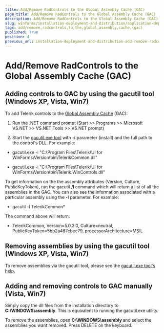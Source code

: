 ```yaml
---
title: Add/Remove RadControls to the Global Assembly Cache (GAC)
page_title: Add/Remove RadControls to the Global Assembly Cache (GAC)
description: Add/Remove RadControls to the Global Assembly Cache (GAC)
slug: winforms/installation-deployment-and-distribution/application-deploymentadd-remove-radcontrols-to-the-global-assembly-cache-(gac)
tags: add/remove,radcontrols,to,the,global,assembly,cache,(gac)
published: True
position: 4
previous_url: installation-deployment-and-distribution-add-remove-radcontrols-to-the-global-assembly-cache-(gac)
---
```


# Add/Remove RadControls to the Global Assembly Cache (GAC)



## Adding controls to GAC by using the gacutil tool (Windows XP, Vista, Win7)

To add Telerik controls to the [Global Assembly Cache](http://msdn.microsoft.com/en-us/library/yf1d93sz%28VS.71%29.aspx) (GAC):


1. Run the .NET command prompt (Start >> Programs >> Microsoft VS.NET >> VS.NET Tools >> VS.NET prompt)

1. Start the [gacutil.exe tool](http://msdn.microsoft.com/en-us/library/ex0ss12c%28VS.80%29.aspx) with __-i__ parameter (install) and the full path to the control's DLL. For example:

 * gacutil.exe -i "C:\Program Files\Telerik\UI for WinForms\Version\bin\TelerikCommon.dll"

 * gacutil.exe -i "C:\Program Files\Telerik\UI for WinForms\Version\bin\Telerik.WinControls.dll"

To get information on the the assembly attributes (Version, Culture, PublicKeyToken), run the gacutil __/l__ command which will return a list of all the assemblies in the GAC. You can also see the information associated with a particular assembly using the __-l__ parameter. For example:

 * gacutil -l TelerikCommon*

The command above will return:

 * TelerikCommon, Version=5.0.3.0, Culture=neutral, PublicKeyToken=5bb2a467cbec79, processorArchitecture=MSIL

## Removing assemblies by using the gacutil tool (Windows XP, Vista, Win7)

To remove assemblies via the gacutil tool, please see the [gacutil.exe tool's help.](http://msdn.microsoft.com/en-us/library/ex0ss12c%28VS.80%29.aspx)

## Adding and removing controls to GAC manually (Vista, Win7)

Simply copy the dll files from the installation directory to __C:\WINDOWS\assembly__. This is equivalent to running the gacutil.exe utility.


To remove the assemblies, open __C:\WINDOWS\assembly__ and select the assemblies you want removed. Press DELETE on the keyboard.
